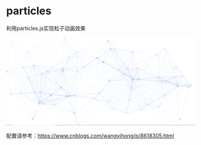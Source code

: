 # particles
利用particles.js实现粒子动画效果

![](粒子效果图.png)

配置请参考：https://www.cnblogs.com/wangyihong/p/8618305.html
